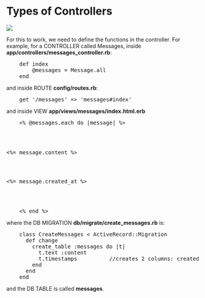 # Types of Controllers

<img src="http://s3.amazonaws.com/codecademy-content/projects/3/seven-actions.svg">

For this to work, we need to define the functions in the controller. For example, for a CONTROLLER called Messages, inside <b>app/controllers/messages_controller.rb</b>:

<pre>
	def index
		@messages = Message.all
	end
</pre>

and inside ROUTE <b>config/routes.rb</b>:

<pre>
	get '/messages' => 'messages#index'
</pre>

and inside VIEW <b>app/views/messages/index.html.erb</b>

<pre>
	<% @messages.each do |message| %>
		<div class="message">
	    	<p class="content"><%= message.content %></p>
	    	<p class="time"><%= message.created_at %></p>
	    </div>
	<% end %>
</pre>

where the DB MIGRATION <b>db/migrate/create_messages.rb</b> is:

<pre>
	class CreateMessages < ActiveRecord::Migration
	  def change
	    create_table :messages do |t|
	      t.text :content
	      t.timestamps			//creates 2 columns: created_at and updated_at
	    end
	  end
	end
</pre>

and the DB TABLE is called <b>messages</b>.